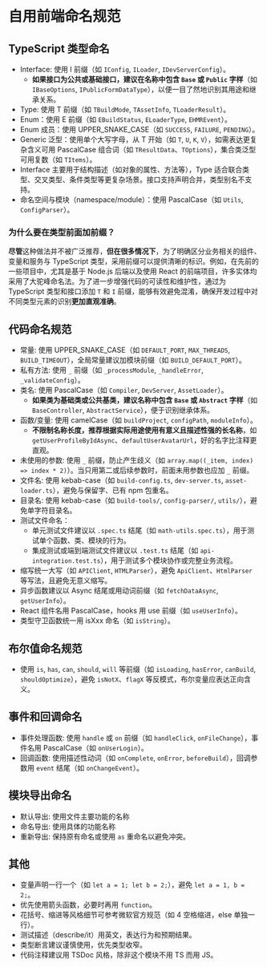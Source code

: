 # 自用前端命名规范

## TypeScript 类型命名

- Interface: 使用 I 前缀（如 `IConfig`, `ILoader`, `IDevServerConfig`）。
  - **如果接口为公共或基础接口，建议在名称中包含 `Base` 或 `Public` 字样**（如 `IBaseOptions`, `IPublicFormDataType`），以便一目了然地识别其用途和继承关系。
- Type: 使用 T 前缀（如 `TBuildMode`, `TAssetInfo`, `TLoaderResult`）。
- Enum：使用 E 前缀（如 `EBuildStatus`, `ELoaderType`, `EHMREvent`）。
- Enum 成员：使用 UPPER_SNAKE_CASE（如 `SUCCESS`, `FAILURE`, `PENDING`）。
- Generic 泛型：使用单个大写字母，从 T 开始（如 `T`, `U`, `K`, `V`），如需表达更复杂含义可用 PascalCase 组合词（如 `TResultData`、`TOptions`），集合类泛型可用复数（如 `TItems`）。
- Interface 主要用于结构描述（如对象的属性、方法等），Type 适合联合类型、交叉类型、条件类型等更复杂场景。接口支持声明合并，类型别名不支持。
- 命名空间与模块（namespace/module）：使用 PascalCase（如 `Utils`, `ConfigParser`）。

### 为什么要在类型前面加前缀？

**尽管**这种做法并不被广泛推荐，**但在很多情况下**，为了明确区分业务相关的组件、变量和服务与 TypeScript 类型，采用前缀可以提供清晰的标识。例如，在先前的一些项目中，尤其是基于 Node.js 后端以及使用 React 的前端项目，许多实体均采用了大驼峰命名法。为了进一步增强代码的可读性和维护性，通过为 TypeScript 类型和接口添加 `T` 和 `I` 前缀，能够有效避免混淆，确保开发过程中对不同类型元素的识别**更加直观准确**。

## 代码命名规范

- 常量: 使用 UPPER_SNAKE_CASE（如 `DEFAULT_PORT`, `MAX_THREADS`, `BUILD_TIMEOUT`），全局常量建议加模块前缀（如 `BUILD_DEFAULT_PORT`）。
- 私有方法: 使用 `_` 前缀（如 `_processModule`, `_handleError`, `_validateConfig`）。
- 类名: 使用 PascalCase（如 `Compiler`, `DevServer`, `AssetLoader`）。
  - **如果类为基础类或公共基类，建议名称中包含 `Base` 或 `Abstract` 字样**（如 `BaseController`, `AbstractService`），便于识别继承体系。
- 函数/变量: 使用 camelCase（如 `buildProject`, `configPath`, `moduleInfo`）。
  - **不限制名称长度，推荐根据实际用途使用有意义且描述性强的长名称**，如 `getUserProfileByIdAsync`、`defaultUserAvatarUrl`，好的名字比注释更直观。
- 未使用的参数: 使用 `_` 前缀，防止产生歧义（如 `array.map((_item, index) => index * 2)`）。当只用第二或后续参数时，前面未用参数也应加 `_` 前缀。
- 文件名: 使用 kebab-case（如 `build-config.ts`, `dev-server.ts`, `asset-loader.ts`），避免与保留字、已有 npm 包重名。
- 目录名: 使用 kebab-case（如 `build-tools/`, `config-parser/`, `utils/`），避免单字符目录名。
- 测试文件命名：
  - 单元测试文件建议以 `.spec.ts` 结尾（如 `math-utils.spec.ts`），用于测试单个函数、类、模块的行为。
  - 集成测试或端到端测试文件建议以 `.test.ts` 结尾（如 `api-integration.test.ts`），用于测试多个模块协作或完整业务流程。
- 缩写统一大写（如 `APIClient`, `HTMLParser`），避免 `ApiClient`、`HtmlParser` 等写法，且避免无意义缩写。
- 异步函数建议以 Async 结尾或用动词前缀（如 `fetchDataAsync`, `getUserInfo`）。
- React 组件名用 PascalCase，hooks 用 use 前缀（如 `useUserInfo`）。
- 类型守卫函数统一用 isXxx 命名（如 `isString`）。

## 布尔值命名规范

- 使用 `is`, `has`, `can`, `should`, `will` 等前缀（如 `isLoading`, `hasError`, `canBuild`, `shouldOptimize`），避免 `isNotX`、`flagX` 等反模式，布尔变量应表达正向含义。

## 事件和回调命名

- 事件处理函数: 使用 `handle` 或 `on` 前缀（如 `handleClick`, `onFileChange`），事件名用 PascalCase（如 `onUserLogin`）。
- 回调函数: 使用描述性动词（如 `onComplete`, `onError`, `beforeBuild`），回调参数用 `event` 结尾（如 `onChangeEvent`）。

## 模块导出命名

- 默认导出: 使用文件主要功能的名称
- 命名导出: 使用具体的功能名称
- 重新导出: 保持原有命名或使用 `as` 重命名以避免冲突。

## 其他

- 变量声明一行一个（如 `let a = 1; let b = 2;`），避免 `let a = 1, b = 2;`。
- 优先使用箭头函数，必要时再用 `function`。
- 花括号、缩进等风格细节可参考微软官方规范（如 4 空格缩进，else 单独一行）。
- 测试描述（describe/it）用英文，表达行为和预期结果。
- 类型断言建议谨慎使用，优先类型收窄。
- 代码注释建议用 TSDoc 风格，除非这个模块不用 TS 而用 JS。

